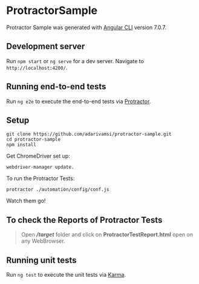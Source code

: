 # ProtractorSample

Protractor Sample was generated with [Angular CLI](https://github.com/angular/angular-cli) version 7.0.7.

## Development server

Run `npm start` or `ng serve` for a dev server. Navigate to `http://localhost:4200/`.

## Running end-to-end tests

Run `ng e2e` to execute the end-to-end tests via [Protractor](http://www.protractortest.org/).

## Setup

    git clone https://github.com/adarivamsi/protractor-sample.git
    cd protractor-sample
    npm install

Get ChromeDriver set up:

    webdriver-manager update.

To run the Protractor Tests:

    protractor ./automation/config/conf.js

Watch them go!

## To check the Reports of Protractor Tests

> Open **_/target_** folder and click on **ProtractorTestReport.html** open on any WebBrowser.

## Running unit tests

Run `ng test` to execute the unit tests via [Karma](https://karma-runner.github.io).
